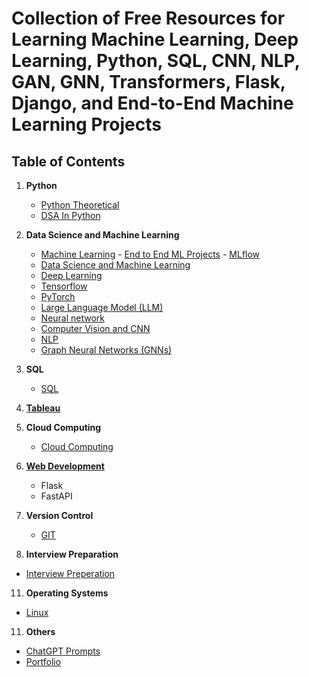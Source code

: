 # Collection of Free Resources for Learning Machine Learning, Deep Learning, Python, SQL, CNN, NLP, GAN, GNN, Transformers, Flask, Django, and End-to-End Machine Learning Projects

## Table of Contents

1. **Python**
   - [Python Theoretical](https://github.com/chethanhn29/Data-science-ML-and-DL-Resources/tree/main/Python)
   - [DSA In Python](https://github.com/chethanhn29/Data-science-ML-and-DL-Resources/tree/main/DSA_Python)

3. **Data Science and Machine Learning**
   - [Machine Learning](https://github.com/chethanhn29/Data-science-ML-and-DL-Resources/tree/main/Machine%20leaning)
         - [End to End ML Projects](https://github.com/chethanhn29/Data-science-ML-and-DL-Resources/tree/main/End_to_End_ML_Projects)
         - [MLflow](https://github.com/chethanhn29/Data-science-ML-and-DL-Resources/tree/main/MLflow)
   - [Data Science and Machine Learning](https://github.com/chethanhn29/Data-science-ML-and-DL-Resources/tree/main/Data%20Science%20and%20Machine%20learning)
   - [Deep Learning](https://github.com/chethanhn29/Data-science-ML-and-DL-Resources/tree/main/Deep%20learning)
   - [Tensorflow](https://github.com/chethanhn29/Data-science-ML-and-DL-Resources/tree/main/Tensorflow)
   - [PyTorch](https://github.com/chethanhn29/Data-science-ML-and-DL-Resources/tree/main/Pytorch)
   - [Large Language Model (LLM)](https://github.com/chethanhn29/Data-science-ML-and-DL-Resources/tree/main/Large_language_Models(LLM))
   - [Neural network](https://github.com/chethanhn29/Data-science-ML-and-DL-Resources/tree/main/Neural%20Network)
   - [Computer Vision and CNN](https://github.com/chethanhn29/Data-science-ML-and-DL-Resources/tree/main/Computer%20Vision%20and%20CNN)
   - [NLP](https://github.com/chethanhn29/Data-science-ML-and-DL-Resources/tree/main/Natural%20Language%20Processing(NLP))
   - [Graph Neural Networks (GNNs)](https://github.com/chethanhn29/Data-science-ML-and-DL-Resources/tree/main/Graph_Neural_Networks)

5. **SQL**
   - [SQL](https://github.com/chethanhn29/Data-science-ML-and-DL-Resources/tree/main/SQL)

6. **[Tableau](https://github.com/chethanhn29/Data-science-ML-and-DL-Resources/tree/main/Tableau)**


7. **Cloud Computing**
   - [Cloud Computing](https://github.com/chethanhn29/Data-science-ML-and-DL-Resources/tree/main/Cloud_Computing)

8. **[Web Development](https://github.com/chethanhn29/Data-science-ML-and-DL-Resources/tree/main/Web_development)**
   - Flask
   - FastAPI

9. **Version Control**
   - [GIT](https://github.com/chethanhn29/Data-science-ML-and-DL-Resources/tree/main/Git)

10. **Interview Preparation**
   - [Interview Preperation](https://github.com/chethanhn29/Data-science-ML-and-DL-Resources/tree/main/Interview_preparation)

11. **Operating Systems**
   - [Linux](https://github.com/chethanhn29/Data-science-ML-and-DL-Resources/tree/main/Linux)
     
11. **Others**
   - [ChatGPT Prompts](https://github.com/chethanhn29/Data-science-ML-and-DL-Resources/blob/main/Chatgpt%20Prompts/README.md)
   - [Portfolio](https://github.com/chethanhn29/Data-science-ML-and-DL-Resources/tree/main/Portfolio)



## 



